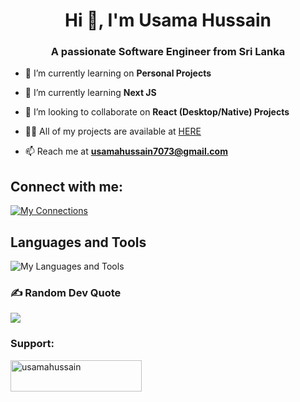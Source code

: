 <h1 align="center">Hi 👋, I'm Usama Hussain</h1>
<h3 align="center">A passionate Software Engineer from Sri Lanka</h3>

- 🔭 I’m currently learning on **Personal Projects**

- 🌱 I’m currently learning **Next JS**

- 👯 I’m looking to collaborate on **React (Desktop/Native) Projects**

- 👨‍💻 All of my projects are available at [HERE](https://github.com/Usamahussain7073)

- 📫 Reach me at **usamahussain7073@gmail.com**


## **Connect with me:**

[![My Connections](https://skillicons.dev/icons?i=linkedin)](https://www.linkedin.com/in/usamahussain7073/)

## **Languages and Tools**
![My Languages and Tools](https://skillicons.dev/icons?i=react,redux,nodejs,mongodb,express,materialui,firebase,graphql,azure,bootstrap,dotnet,php,js,py,mysql,jquery,selenium,html,css,git,bash,powershell,visualstudio,vscode,linux,ps&perline=13)

### ✍️ Random Dev Quote
![](https://quotes-github-readme.vercel.app/api?type=vetical&theme=radical)

<h3 align="left">Support:</h3>
<p><a href="https://www.buymeacoffee.com/usamahussain"> <img align="left" src="https://cdn.buymeacoffee.com/buttons/v2/default-yellow.png" height="50" width="210" alt="usamahussain" /></a></p><br><br>

